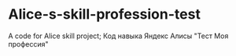 # Alice-s-skill-profession-test
A code for Alice skill project;
Код навыка Яндекс Алисы "Тест Моя профессия"
